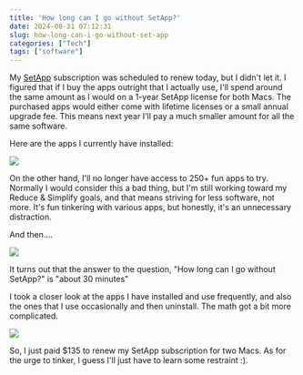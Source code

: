 ```yaml
---
title: 'How long can I go without SetApp?'
date: 2024-08-31 07:12:31
slug: how-long-can-i-go-without-set-app
categories: ["Tech"]
tags: ["software"]
---
```


My [SetApp](https://setapp.com) subscription was scheduled to renew today, but I didn't let it. I figured that if I buy the apps outright that I actually use, I'll spend around the same amount as I would on a 1-year SetApp license for both Macs. The purchased apps would either come with lifetime licenses or a small annual upgrade fee. This means next year I'll pay a much smaller amount for all the same software.

Here are the apps I currently have installed:

![](/img/2024/08/2024-08-31-apps.png)


On the other hand, I'll no longer have access to 250+ fun apps to try. Normally I would consider this a bad thing, but I'm still working toward my Reduce & Simplify goals, and that means striving for less software, not more. It's fun tinkering with various apps, but honestly, it's an unnecessary distraction.

And then....

![](/img/2024/08/2024-08-31-intermission.jpg)

It turns out that the answer to the question, "How long can I go without SetApp?" is "about 30 minutes"

I took a closer look at the apps I have installed and use frequently, and also the ones that I use occasionally and then uninstall. The math got a bit more complicated.

![](/img/2024/08/2024-08-31-costs.jpg)

So, I just paid $135 to renew my SetApp subscription for two Macs. As for the urge to tinker, I guess I'll just have to learn some restraint :).


